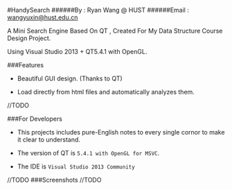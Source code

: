 #HandySearch
######By : Ryan Wang @ HUST
######Email : wangyuxin@hust.edu.cn

A Mini Search Engine Based On QT , Created For My Data Structure Course Design Project. 

Using Visual Studio 2013 + QT5.4.1 with OpenGL.

###Features
* Beautiful GUI design. (Thanks to QT)

* Load directly from html files and automatically analyzes them.

//TODO

###For Developers
* This projects includes pure-English notes to every single cornor to make it clear to understand.

* The version of QT is `5.4.1 with OpenGL for MSVC`.

* The IDE is `Visual Studio 2013 Community`
     
//TODO
###Screenshots
//TODO
